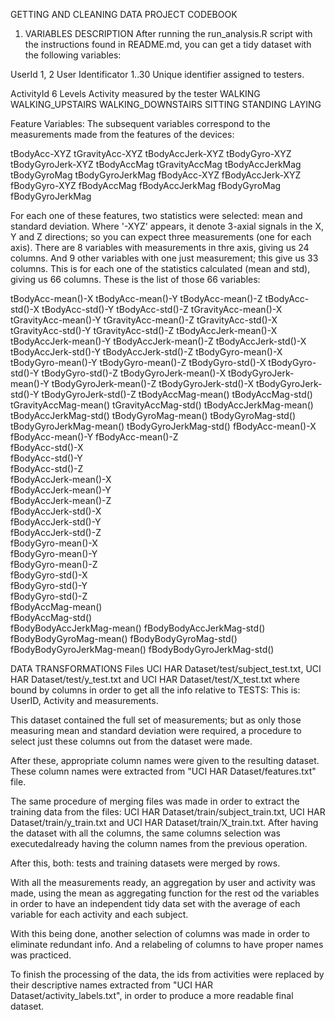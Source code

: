 GETTING AND CLEANING DATA PROJECT
CODEBOOK

1. VARIABLES DESCRIPTION
After running the run_analysis.R script with the instructions found in README.md, you can get a tidy dataset with the following variables:

UserId		1, 2
	User Identificator
		1..30 Unique identifier assigned to testers.	

ActivityId	6 Levels
	Activity measured by the tester
		WALKING
		WALKING_UPSTAIRS
		WALKING_DOWNSTAIRS
		SITTING
		STANDING
		LAYING

Feature Variables:
The subsequent variables correspond to the measurements made from the features of the devices:

tBodyAcc-XYZ
tGravityAcc-XYZ
tBodyAccJerk-XYZ
tBodyGyro-XYZ
tBodyGyroJerk-XYZ
tBodyAccMag
tGravityAccMag
tBodyAccJerkMag
tBodyGyroMag
tBodyGyroJerkMag
fBodyAcc-XYZ
fBodyAccJerk-XYZ
fBodyGyro-XYZ
fBodyAccMag
fBodyAccJerkMag
fBodyGyroMag
fBodyGyroJerkMag


For each one of these features, two statistics were selected: mean and standard deviation. Where '-XYZ' appears, it denote 3-axial signals in the X, Y and Z directions; so you can expect three measurements (one for each axis). There are 8 variables with measurements in thre axis, giving us 24 columns. And 9 other variables with one just measurement; this give us 33 columns. This is for each one of the statistics calculated (mean and std), giving us 66 columns. These is the list of those 66 variables:

tBodyAcc-mean()-X
tBodyAcc-mean()-Y
tBodyAcc-mean()-Z
tBodyAcc-std()-X
tBodyAcc-std()-Y
tBodyAcc-std()-Z
tGravityAcc-mean()-X
tGravityAcc-mean()-Y
tGravityAcc-mean()-Z
tGravityAcc-std()-X
tGravityAcc-std()-Y
tGravityAcc-std()-Z
tBodyAccJerk-mean()-X
tBodyAccJerk-mean()-Y
tBodyAccJerk-mean()-Z
tBodyAccJerk-std()-X
tBodyAccJerk-std()-Y
tBodyAccJerk-std()-Z
tBodyGyro-mean()-X
tBodyGyro-mean()-Y
tBodyGyro-mean()-Z
tBodyGyro-std()-X
tBodyGyro-std()-Y
tBodyGyro-std()-Z
tBodyGyroJerk-mean()-X
tBodyGyroJerk-mean()-Y
tBodyGyroJerk-mean()-Z
tBodyGyroJerk-std()-X
tBodyGyroJerk-std()-Y
tBodyGyroJerk-std()-Z
tBodyAccMag-mean()
tBodyAccMag-std()
tGravityAccMag-mean()
tGravityAccMag-std()
tBodyAccJerkMag-mean()
tBodyAccJerkMag-std()
tBodyGyroMag-mean()
tBodyGyroMag-std()
tBodyGyroJerkMag-mean()
tBodyGyroJerkMag-std()
fBodyAcc-mean()-X
fBodyAcc-mean()-Y
fBodyAcc-mean()-Z	
fBodyAcc-std()-X	
fBodyAcc-std()-Y	
fBodyAcc-std()-Z	
fBodyAccJerk-mean()-X	
fBodyAccJerk-mean()-Y	
fBodyAccJerk-mean()-Z	
fBodyAccJerk-std()-X	
fBodyAccJerk-std()-Y	
fBodyAccJerk-std()-Z	
fBodyGyro-mean()-X	
fBodyGyro-mean()-Y	
fBodyGyro-mean()-Z	
fBodyGyro-std()-X	
fBodyGyro-std()-Y	
fBodyGyro-std()-Z	
fBodyAccMag-mean()	
fBodyAccMag-std()	
fBodyBodyAccJerkMag-mean()
fBodyBodyAccJerkMag-std()
fBodyBodyGyroMag-mean()
fBodyBodyGyroMag-std()
fBodyBodyGyroJerkMag-mean()
fBodyBodyGyroJerkMag-std()

DATA TRANSFORMATIONS
Files UCI HAR Dataset/test/subject_test.txt, UCI HAR Dataset/test/y_test.txt and UCI HAR Dataset/test/X_test.txt where bound by columns in order to get all the info relative to TESTS: This is: UserID, Activity and measurements. 

This dataset contained the full set of measurements; but as only those measuring mean and standard deviation were required, a procedure to select just these columns out from the dataset were made.

After these, appropriate column names were given to the resulting dataset. These column names were extracted from "UCI HAR Dataset/features.txt" file.

The same procedure of merging files was made in order to extract the training data from the files: UCI HAR Dataset/train/subject_train.txt, UCI HAR Dataset/train/y_train.txt and UCI HAR Dataset/train/X_train.txt.
After having the dataset with all the columns, the same columns selection was executedalready having the column names from the previous operation.

After this, both: tests and training datasets were merged by rows.

With all the measurements ready, an aggregation by user and activity was made, using the mean as aggregating function for the rest od the variables in order to have an independent tidy data set with the average of each variable for each activity and each subject.

With this being done, another selection of columns was made in order to eliminate redundant info. And a relabeling of columns to have proper names was practiced.

To finish the processing of the data, the ids from activities were replaced by their descriptive names extracted from "UCI HAR Dataset/activity_labels.txt", in order to produce a more readable final dataset.


